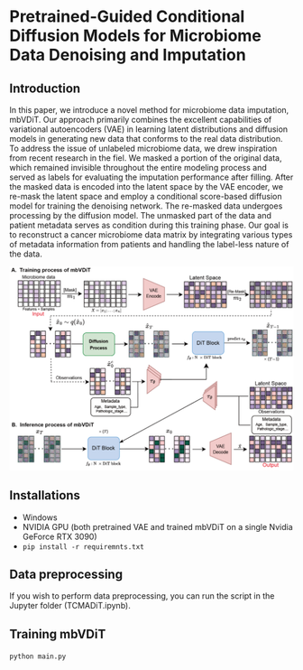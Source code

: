 # Pretrained-Guided Conditional Diffusion Models for Microbiome Data Denoising and Imputation

## Introduction
In this paper, we introduce a novel method for microbiome data imputation, mbVDiT. Our approach primarily combines the excellent capabilities of variational autoencoders (VAE) in learning latent distributions and diffusion models in generating new data that conforms to the real data distribution. To address the issue of unlabeled microbiome data, we drew inspiration from recent research in the fiel. We masked a portion of the original data, which remained invisible throughout the entire modeling process and served as labels for evaluating the imputation performance after filling. After the masked data is encoded into the latent space by the VAE encoder, we re-mask the latent space and employ a conditional score-based diffusion model for training the denoising network. The re-masked data undergoes processing by the diffusion model. The unmasked part of the data and patient metadata serves as condition during this training phase. Our goal is to reconstruct a cancer microbiome data matrix by integrating various types of metadata information from patients and handling the label-less nature of the data.

![image](model.png)

## Installations
* Windows
* NVIDIA GPU (both pretrained VAE and trained mbVDiT on a single Nvidia GeForce RTX 3090)
* ``pip install -r requiremnts.txt``

## Data preprocessing
If you wish to perform data preprocessing, you can run the script in the Jupyter folder (TCMADiT.ipynb).

## Training mbVDiT
``python main.py``

